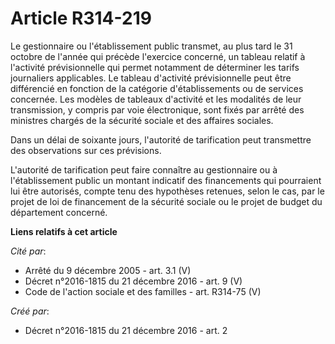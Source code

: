 # Article R314-219

Le gestionnaire ou l'établissement public transmet, au plus tard le 31 octobre de l'année qui précède l'exercice concerné, un
tableau relatif à l'activité prévisionnelle qui permet notamment de déterminer les tarifs journaliers applicables. Le tableau
d'activité prévisionnelle peut être différencié en fonction de la catégorie d'établissements ou de services concernée. Les
modèles de tableaux d'activité et les modalités de leur transmission, y compris par voie électronique, sont fixés par arrêté
des ministres chargés de la sécurité sociale et des affaires sociales. 

Dans un délai de soixante jours, l'autorité de tarification peut transmettre des observations sur ces prévisions. 

L'autorité de tarification peut faire connaître au gestionnaire ou à l'établissement public un montant indicatif des
financements qui pourraient lui être autorisés, compte tenu des hypothèses retenues, selon le cas, par le projet de loi de
financement de la sécurité sociale ou le projet de budget du département concerné.

**Liens relatifs à cet article**

_Cité par_:

  - Arrêté du 9 décembre 2005 - art. 3.1 (V)
  - Décret n°2016-1815 du 21 décembre 2016 - art. 9 (V)
  - Code de l'action sociale et des familles - art. R314-75 (V)

_Créé par_:

  - Décret n°2016-1815 du 21 décembre 2016 - art. 2
